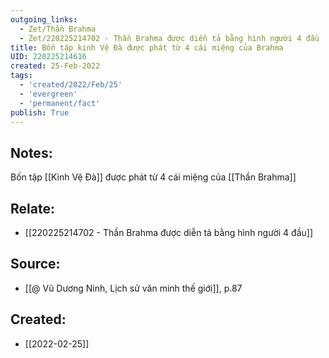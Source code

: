 ```yaml
---
outgoing_links:
  - Zet/Thần Brahma
  - Zet/220225214702 - Thần Brahma được diễn tả bằng hình người 4 đầu
title: Bốn tập kinh Vệ Đà được phát từ 4 cái miệng của Brahma
UID: 220225214616
created: 25-Feb-2022
tags:
  - 'created/2022/Feb/25'
  - 'evergreen'
  - 'permanent/fact'
publish: True
---
```

## Notes:
Bốn tập [[Kinh Vệ Đà]] được phát từ 4 cái miệng của [[Thần Brahma]]

## Relate:
- [[220225214702 - Thần Brahma được diễn tả bằng hình người 4 đầu]]

## Source:
- [[@ Vũ Dương Ninh, Lịch sử văn minh thế giới]], p.87




## Created:
- [[2022-02-25]]
